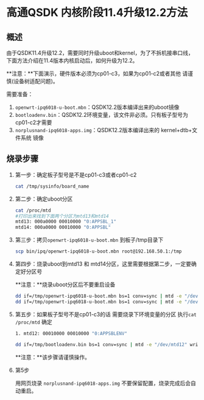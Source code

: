 # 高通QSDK 内核阶段11.4升级12.2方法

## 概述

由于QSDK11.4升级12.2，需要同时升级uboot和kernel，为了不拆机接串口线，下面方法介绍在11.4版本内核启动后，如何升级为12.2。

**注意：**下面演示，硬件版本必须为cp01-c3，如果为cp01-c2或者其他 请谨慎(设备树适配问题)。

需要准备：

1. `openwrt-ipq6018-u-boot.mbn`：QSDK12.2版本编译出来的uboot镜像
2. `bootloadenv.bin`：QSDK12.2环境变量，该文件非必须。只有板子型号为cp01-c2才需要
3. `norplusnand-ipq6018-apps.img`：QSDK12.2版本编译出来的 kernel+dtb+文件系统 镜像

## 烧录步骤

1. 第一步：确定板子型号是不是cp01-c3或者cp01-c2

   ```bash
   cat /tmp/sysinfo/board_name
   ```

2. 第二步：确定uboot分区

   ```bash
   cat /proc/mtd
   #打印出来找到下面两个分区为mtd13和mtd14
   mtd13: 000a0000 00010000 "0:APPSBL_1"
   mtd14: 000a0000 00010000 "0:APPSBL"
   ```

3. 第三步：拷贝`openwrt-ipq6018-u-boot.mbn` 到板子/tmp目录下

   ```bash
   scp bin/ipq/openwrt-ipq6018-u-boot.mbn root@192.168.50.1:/tmp
   ```

4. 第四步：烧录uboot到mtd13 和 mtd14分区，这里需要根据第二步，一定要确定好分区号

   **注意：**烧录uboot分区后不要重启设备

   ```bash
   dd if=/tmp/openwrt-ipq6018-u-boot.mbn bs=1 conv=sync | mtd -e "/dev/mtd13" write - "/dev/mtd13"
   dd if=/tmp/openwrt-ipq6018-u-boot.mbn bs=1 conv=sync | mtd -e "/dev/mtd14" write - "/dev/mtd14"
   ```

5. 第五步：如果板子型号不是cp01-c3的话 需要烧录下环境变量的分区 执行`cat /proc/mtd` 确定

   ```bash
   1. mtd12: 00010000 00010000 "0:APPSBLENV"
   ```

   ```bash
   dd if=/tmp/bootloadenv.bin bs=1 conv=sync | mtd -e "/dev/mtd12" write - "/dev/mtd12"
   ```

   **注意：**该步骤请谨慎操作。

6. 第5步

   用网页烧录 `norplusnand-ipq6018-apps.img` 不要保留配置，烧录完成后会自动重启。

